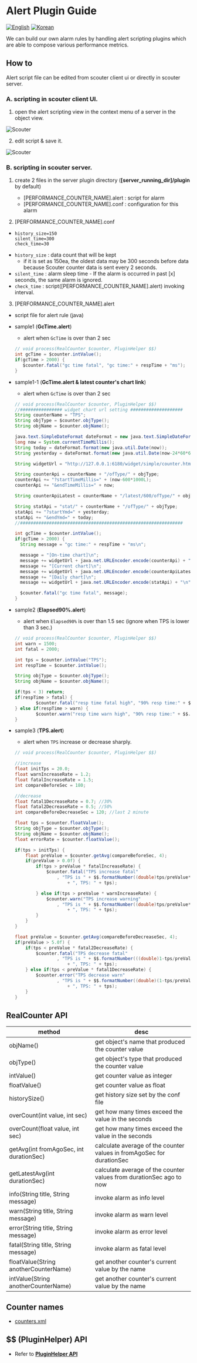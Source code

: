 ﻿# Alert Plugin Guide
[![English](https://img.shields.io/badge/language-English-orange.svg)](Alert-Plugin-Guide.md) [![Korean](https://img.shields.io/badge/language-Korean-blue.svg)](Alert-Plugin-Guide_kr.md)

We can build our own alarm rules by handling alert scripting plugins which are able to compose various performance metrics.

## How to
Alert script file can be edited from scouter client ui or directly in scouter server.

### A. scripting in scouter client UI.
 1. open the alert scripting view in the context menu of a server in the object view.

![Scouter](../img/main/alert_script_menu.png)

 2. edit script & save it.

![Scouter](../img/main/alert_script_view.png)



### B. scripting in scouter server.

 1. create 2 files in the server plugin directory (**[server_running_dir]/plugin** by default)
    * [PERFORMANCE_COUNTER_NAME].alert : script for alarm
    * [PERFORMANCE_COUNTER_NAME].conf : configuration for this alarm

 2. [PERFORMANCE_COUNTER_NAME].conf
   * ```properties
     history_size=150
     silent_time=300
     check_time=30
     ```
   * ```history_size``` : data count that will be kept
     * if it is set as 150ea, the oldest data may be 300 seconds before data because Scouter counter data is sent every 2 seconds.
   * ```silent_time``` : alarm sleep time - If the alarm is occurred in past [x] seconds, the same alarm is ignored.
   * ```check_time``` : script([PERFORMANCE_COUNTER_NAME].alert) invoking interval.

 3. [PERFORMANCE_COUNTER_NAME].alert
   * script file for alert rule (java)

   * sample1 (**GcTime.alert**)
     * alert when ```GcTime``` is over than 2 sec
      ```java
      // void process(RealCounter $counter, PluginHelper $$)
      int gcTime = $counter.intValue();
      if(gcTime > 2000) {
         $counter.fatal("gc time fatal", "gc time:" + respTime + "ms");
      }
      ```

   * sample1-1 (**GcTime.alert & latest counter's chart link**)
     * alert when ```GcTime``` is over than 2 sec
      ```java
      // void process(RealCounter $counter, PluginHelper $$)
      //################ widget chart url setting ####################
      String counterName = "TPS";
      String objType = $counter.objType();
      String objName = $counter.objName();

      java.text.SimpleDateFormat dateFormat = new java.text.SimpleDateFormat("yyyyMMdd");
      long now = System.currentTimeMillis();
      String today = dateFormat.format(new java.util.Date(now));
      String yesterday = dateFormat.format(new java.util.Date(now-24*60*60*1000));

      String widgetUrl = "http://127.0.0.1:6180/widget/simple/counter.html?source=";

      String counterApi = counterName + "/ofType/" + objType;
      counterApi += "?startTimeMillis=" + (now-600*1000L);
      counterApi += "&endTimeMillis=" + now;

      String counterApiLatest = counterName + "/latest/600/ofType/" + objType;

      String statApi = "stat/" + counterName + "/ofType/" + objType;
      statApi += "?startYmd=" + yesterday;
      statApi += "&endYmd=" + today;
      //##############################################################

      int gcTime = $counter.intValue();
      if(gcTime > 2000) {
        String message = "gc time:" + respTime + "ms\n";

        message = "[On-time chart]\n";
        message += widgetUrl + java.net.URLEncoder.encode(counterApi) + "\n";
        message += "[Current chart]\n";
        message += widgetUrl + java.net.URLEncoder.encode(counterApiLatest) + "\n";
        message += "[Daily chart]\n";
        message += widgetUrl + java.net.URLEncoder.encode(statApi) + "\n";

        $counter.fatal("gc time fatal", message);
      }
      ```
   * sample2 (**Elapsed90%.alert**)
     * alert when ```Elapsed90%``` is over than 1.5 sec (ignore when TPS is lower than 3 sec.)
      ```java
      // void process(RealCounter $counter, PluginHelper $$)
      int warn = 1500;
      int fatal = 2000;

      int tps = $counter.intValue("TPS");
      int respTime = $counter.intValue();

      String objType = $counter.objType();
      String objName = $counter.objName();

      if(tps < 3) return;
      if(respTime > fatal) {
              $counter.fatal("resp time fatal high", "90% resp time:" + $$.formatNumber(respTime) + "ms, tps:" + tps);
      } else if(respTime > warn) {
              $counter.warn("resp time warn high", "90% resp time:" + $$.formatNumber(respTime) + "ms, tps:" + tps);
      }
      ```

   * sample3 (**TPS.alert**)
     * alert when ```TPS``` increase or decrease sharply.
      ```java
      // void process(RealCounter $counter, PluginHelper $$)

      //increase
      float initTps = 20.0;
      float warnIncreaseRate = 1.2;
      float fatalIncreaseRate = 1.5;
      int compareBeforeSec = 180;

      //decrease
      float fatal1DecreaseRate = 0.7; //30%
      float fatal2DecreaseRate = 0.5; //50%
      int compareBeforeDecreaseSec = 120; //last 2 minute

      float tps = $counter.floatValue();
      String objType = $counter.objType();
      String objName = $counter.objName();
      float errorRate = $counter.floatValue();

      if(tps > initTps) {
          float preValue = $counter.getAvg(compareBeforeSec, 4);
          if(preValue > 0.0f) {
              if(tps > preValue * fatalIncreaseRate) {
                  $counter.fatal("TPS increase fatal"
                      , "TPS is " + $$.formatNumber((double)tps/preValue*100) + "% higher than " + compareBeforeSec + "sec ago"
                          + ", TPS: " + tps);

              } else if(tps > preValue * warnIncreaseRate) {
                  $counter.warn("TPS increase warning"
                      , "TPS is " + $$.formatNumber((double)tps/preValue*100) + "% higher than " + compareBeforeSec + "sec ago"
                          + ", TPS: " + tps);
              }
          }
      }

      float preValue = $counter.getAvg(compareBeforeDecreaseSec, 4);
      if(preValue > 5.0f) {
          if(tps < preValue * fatal2DecreaseRate) {
              $counter.fatal("TPS decrease fatal"
                      , "TPS is " + $$.formatNumber(((double)1-tps/preValue)*100) + "% lower than " + compareBeforeDecreaseSec + "sec ago"
                          + ", TPS: " + tps);
          } else if(tps < preValue * fatal1DecreaseRate) {
              $counter.error("TPS decrease warn"
                      , "TPS is " + $$.formatNumber((double)(1-tps/preValue)*100) + "% lower than " + compareBeforeDecreaseSec + "sec ago"
                          + ", TPS: " + tps);
          }
      }
      ```

## RealCounter API
| method | desc |
| ------------ | ---------- |
| objName()                                  | get object's name that produced the counter value   |
| objType()                                  | get object's type that produced the counter value   |
| intValue()                                 | get counter value as integer   |
| floatValue()                               | get counter value as float   |
| historySize()                              | get history size set by the conf file   |
| overCount(int value, int sec)              | get how many times exceed the value in the seconds   |
| overCount(float value, int sec)            | get how many times exceed the value in the seconds   |
| getAvg(int fromAgoSec, int durationSec)    | calculate average of the counter values in fromAgoSec for durationSec   |
| getLatestAvg(int durationSec)              | calculate average of the counter values from durationSec ago to now   |
| info(String title, String message)         | invoke alarm as info level   |
| warn(String title, String message)         | invoke alarm as warn level   |
| error(String title, String message)        | invoke alarm as error level   |
| fatal(String title, String message)        | invoke alarm as fatal level   |
| floatValue(String anotherCounterName)      | get another counter's current value by the name   |
| intValue(String anotherCounterName)        | get another counter's current value by the name   |

## Counter names
 * [counters.xml](https://github.com/scouter-project/scouter/blob/fe74bdb73a34be2f390f8476991d59a5de6ea204/scouter.common/src/main/resources/scouter/lang/counters/counters.xml)

## $$ (PluginHelper) API
 - Refer to **[PluginHelper API](./PluginHelper-API.md)**
